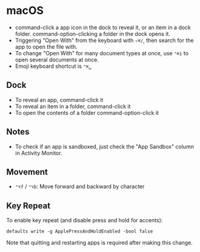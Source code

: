# macOS

- command-click a app icon in the dock to reveal it, or an item in a dock folder. command-option-clicking a folder in the dock opens it.
- Triggering "Open With" from the keyboard with `⇧⌘/`, then search for the app to open the file with.
- To change "Open With" for many document types at once, use `⌃⌘i` to open several documents at once.
- Emoji keyboard shortcut is `⌃⌘␣`

## Dock

- To reveal an app, command-click it
- To reveal an item in a folder, command-click it
- To open the contents of a folder command-option-click it

## Notes

- To check if an app is sandboxed, just check the "App Sandbox" column in Activity Monitor.

## Movement

- `⌃⌥f` / `⌃⌥b`: Move forward and backward by character

## Key Repeat

To enable key repeat (and disable press and hold for accents):

    defaults write -g ApplePressAndHoldEnabled -bool false

Note that quitting and restarting apps is required after making this change.

